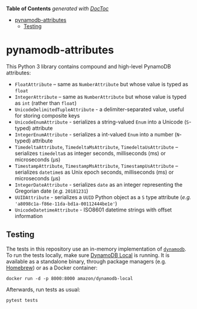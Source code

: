 <!-- START doctoc generated TOC please keep comment here to allow auto update -->
<!-- DON'T EDIT THIS SECTION, INSTEAD RE-RUN doctoc TO UPDATE -->
**Table of Contents**  *generated with [DocToc](https://github.com/thlorenz/doctoc)*

- [pynamodb-attributes](#pynamodb-attributes)
  - [Testing](#testing)

<!-- END doctoc generated TOC please keep comment here to allow auto update -->

# pynamodb-attributes

This Python 3 library contains compound and high-level PynamoDB attributes:

- `FloatAttribute` – same as `NumberAttribute` but whose value is typed as `float`
- `IntegerAttribute` – same as `NumberAttribute` but whose value is typed as `int` (rather than `float`)
- `UnicodeDelimitedTupleAttribute` - a delimiter-separated value, useful for storing composite keys
- `UnicodeEnumAttribute` - serializes a string-valued `Enum` into a Unicode (`S`-typed) attribute
- `IntegerEnumAttribute` - serializes a int-valued `Enum` into a number (`N`-typed) attribute
- `TimedeltaAttribute`, `TimedeltaMsAttribute`, `TimedeltaUsAttribute` – serializes `timedelta`s as integer seconds, milliseconds (ms) or microseconds (µs)
- `TimestampAttribute`, `TimestampMsAttribute`, `TimestampUsAttribute` – serializes `datetime`s as Unix epoch seconds, milliseconds (ms) or microseconds (µs)
- `IntegerDateAttribute` - serializes `date` as an integer representing the Gregorian date (_e.g._ `20181231`)
- `UUIDAttribute` - serializes a `UUID` Python object as a `S` type attribute (_e.g._ `'a8098c1a-f86e-11da-bd1a-00112444be1e'`)
- `UnicodeDatetimeAttribute` - ISO8601 datetime strings with offset information

## Testing

The tests in this repository use an in-memory implementation of [`dynamodb`](https://aws.amazon.com/dynamodb). To run the tests locally, make sure [DynamoDB Local](https://docs.aws.amazon.com/amazondynamodb/latest/developerguide/DynamoDBLocal.html) is running. It is available as a standalone binary, through package managers (e.g. [Homebrew](https://formulae.brew.sh/cask/dynamodb-local)) or as a Docker container:
```shell
docker run -d -p 8000:8000 amazon/dynamodb-local
```

Afterwards, run tests as usual:
```shell
pytest tests
```
